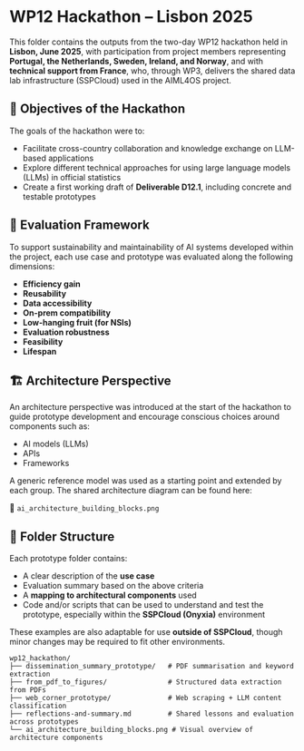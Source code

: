 # WP12 Hackathon – Lisbon 2025

This folder contains the outputs from the two-day WP12 hackathon held in **Lisbon, June 2025**, with participation from project members representing **Portugal, the Netherlands, Sweden, Ireland, and Norway**, and with **technical support from France**, who, through WP3, delivers the shared data lab infrastructure (SSPCloud) used in the AIML4OS project.

## 🎯 Objectives of the Hackathon

The goals of the hackathon were to:
- Facilitate cross-country collaboration and knowledge exchange on LLM-based applications
- Explore different technical approaches for using large language models (LLMs) in official statistics
- Create a first working draft of **Deliverable D12.1**, including concrete and testable prototypes

## 🧩 Evaluation Framework

To support sustainability and maintainability of AI systems developed within the project, each use case and prototype was evaluated along the following dimensions:

- **Efficiency gain**
- **Reusability**
- **Data accessibility**
- **On-prem compatibility**
- **Low-hanging fruit (for NSIs)**
- **Evaluation robustness**
- **Feasibility**
- **Lifespan**

## 🏗️ Architecture Perspective

An architecture perspective was introduced at the start of the hackathon to guide prototype development and encourage conscious choices around components such as:

- AI models (LLMs)
- APIs
- Frameworks

A generic reference model was used as a starting point and extended by each group. The shared architecture diagram can be found here:

📎 `ai_architecture_building_blocks.png`

## 📁 Folder Structure

Each prototype folder contains:

- A clear description of the **use case**
- Evaluation summary based on the above criteria
- A **mapping to architectural components** used
- Code and/or scripts that can be used to understand and test the prototype, especially within the **SSPCloud (Onyxia)** environment

These examples are also adaptable for use **outside of SSPCloud**, though minor changes may be required to fit other environments.

```plaintext
wp12_hackathon/
├── dissemination_summary_prototype/   # PDF summarisation and keyword extraction
├── from_pdf_to_figures/               # Structured data extraction from PDFs
├── web_corner_prototype/              # Web scraping + LLM content classification
├── reflections-and-summary.md         # Shared lessons and evaluation across prototypes
└── ai_architecture_building_blocks.png # Visual overview of architecture components
